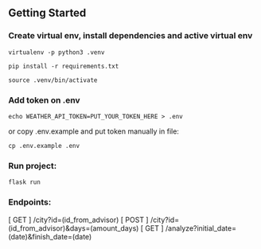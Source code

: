 ## Getting Started

### Create virtual env, install dependencies and active virtual env


```
virtualenv -p python3 .venv
```
```
pip install -r requirements.txt
```
```
source .venv/bin/activate
```

### Add token on .env

```
echo WEATHER_API_TOKEN=PUT_YOUR_TOKEN_HERE > .env
```

or copy .env.example and put token manually in file:
```
cp .env.example .env
```

### Run project:
```
flask run
```


### Endpoints:
[ GET ] /city?id=(id_from_advisor)
[ POST ] /city?id=(id_from_advisor)&days=(amount_days)
[ GET ] /analyze?initial_date=(date)&finish_date=(date)